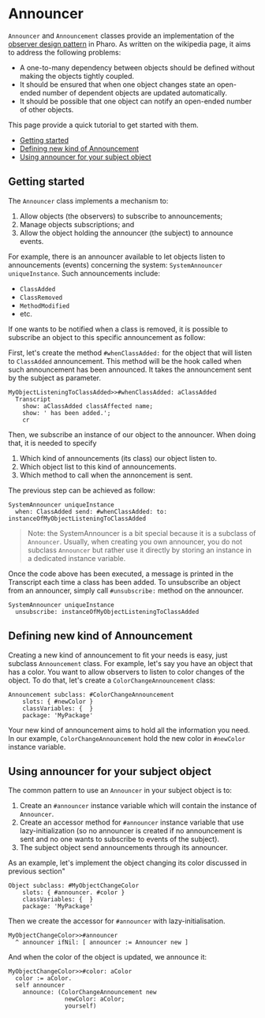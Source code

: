 # Announcer
`Announcer` and `Announcement` classes provide an implementation of the [observer design pattern](https://en.wikipedia.org/wiki/Observer_pattern) in Pharo.
As written on the wikipedia page, it aims to address the following problems:

- A one-to-many dependency between objects should be defined without making the objects tightly coupled.
- It should be ensured that when one object changes state an open-ended number of dependent objects are updated automatically.
- It should be possible that one object can notify an open-ended number of other objects.

This page provide a quick tutorial to get started with them.

- [Getting started](#getting-started)
- [Defining new kind of Announcement](#defining-new-kind-of-announcement)
- [Using announcer for your subject object](#using-announcer-for-your-subject-object)

## Getting started
The `Announcer` class implements a mechanism to:
1. Allow objects (the observers) to subscribe to announcements;
2. Manage objects subscriptions; and
3. Allow the object holding the announcer (the subject) to announce events.

For example, there is an announcer available to let objects listen to announcements (events) concerning the system: `SystemAnnouncer uniqueInstance`.
Such announcements include:
- `ClassAdded`
- `ClassRemoved`
- `MethodModified`
- etc.

If one wants to be notified when a class is removed, it is possible to subscribe an object to this specific announcement as follow:

First, let's create the method `#whenClassAdded:` for the object that will listen to `ClassAdded` announcement.
This method will be the hook called when such announcement has been announced.
It takes the announcement sent by the subject as parameter.

```Smalltalk
MyObjectListeningToClassAdded>>#whenClassAdded: aClassAdded
  Transcript
    show: aClassAdded classAffected name;
    show: ' has been added.';
    cr
```

Then, we subscribe an instance of our object to the announcer.
When doing that, it is needed to specify
1. Which kind of announcements (its class) our object listen to.
2. Which object list to this kind of announcements.
3. Which method to call when the annoncement is sent.

The previous step can be achieved as follow:

```Smalltalk
SystemAnnouncer uniqueInstance
  when: ClassAdded send: #whenClassAdded: to: instanceOfMyObjectListeningToClassAdded
```

> Note: the SystemAnnouncer is a bit special because it is a subclass of `Announcer`.
> Usually, when creating you own announcer, you do not subclass `Announcer` but rather use it directly by storing an instance in a dedicated instance variable.

Once the code above has been executed, a message is printed in the Transcript each time a class has been added.
To unsubscribe an object from an announcer, simply call `#unsubscribe:` method on the announcer.

```Smalltalk
SystemAnnouncer uniqueInstance
  unsubscribe: instanceOfMyObjectListeningToClassAdded
```

## Defining new kind of Announcement
Creating a new kind of announcement to fit your needs is easy, just subclass `Announcement` class.
For example, let's say you have an object that has a color. You want to allow observers to listen to color changes of the object.
To do that, let's create a `ColorChangeAnnouncement` class:

```
Announcement subclass: #ColorChangeAnnouncement
	slots: { #newColor }
	classVariables: {  }
	package: 'MyPackage'
```

Your new kind of announcement aims to hold all the information you need.
In our example, `ColorChangeAnnouncement` hold the new color in `#newColor` instance variable.

## Using announcer for your subject object
The common pattern to use an `Announcer` in your subject object is to:
1. Create an `#announcer` instance variable which will contain the instance of `Announcer`.
2. Create an accessor method for `#announcer` instance variable that use lazy-initialization (so no announcer is created if no announcement is sent and no one wants to subscribe to events of the subject).
3. The subject object send announcements through its announcer.

As an example, let's implement the object changing its color discussed in previous section"

```
Object subclass: #MyObjectChangeColor
	slots: { #announcer. #color }
	classVariables: {  }
	package: 'MyPackage'
```

Then we create the accessor for `#announcer` with lazy-initialisation.

```
MyObjectChangeColor>>#announcer
  ^ announcer ifNil: [ announcer := Announcer new ]
```

And when the color of the object is updated, we announce it:

```
MyObjectChangeColor>>#color: aColor
  color := aColor.
  self announcer
    announce: (ColorChangeAnnouncement new
                newColor: aColor;
                yourself)
```
